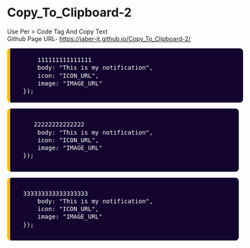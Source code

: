 # Copy_To_Clipboard-2
Use Per > Code Tag And Copy Text </br>
Github Page URL- https://jaber-it.github.io/Copy_To_Clipboard-2/

<div class="K2_CBox">
		<pre class="prettyprint lang-scm highlight" style="position:relative;padding: 0px 10px 0px 30px; background:#13052e;display:block;direction:ltr;unicode-bidi:bidi-override;color:#fff;word-break:normal;border:none;border-left:7px solid #F9BC00;width:100%;background-color:#13052e;border-radius:8px"> <code style="font-size:14px;line-height: 1.3;white-space:pre-wrap">
    111111111111111
    body: "This is my notification",
    icon: "ICON_URL",
    image: "IMAGE_URL"
});
     </code></pre></div>
     
     
<div class="K2_CBox">
		<pre class="prettyprint lang-scm highlight" style="position:relative;padding: 10px 0px 10px 30px;background:#13052e;display:block;direction:ltr;unicode-bidi:bidi-override;color:#fff;word-break:normal;border:none;border-left:7px solid #F9BC00;width:100%;background-color:#13052e;border-radius:8px"><code style="font-size:14px;line-height: 1.3;white-space:pre-wrap">
   22222222222222
    body: "This is my notification",
    icon: "ICON_URL",
    image: "IMAGE_URL"
});
     </code></pre></div>
     
<div class="K2_CBox">
		<pre class="prettyprint lang-scm highlight" style="position:relative;padding: 10px 0px 10px 30px;background:#13052e;display:block;direction:ltr;unicode-bidi:bidi-override;color:#fff;word-break:normal;border:none;border-left:7px solid #F9BC00;width:100%;background-color:#13052e;border-radius:8px"> <code style="font-size:14px;line-height: 1.3;white-space:pre-wrap">
333333333333333333
    body: "This is my notification",
    icon: "ICON_URL",
    image: "IMAGE_URL"
});
 </code></pre></div>
<div class="lNotf" id="LefttNotif"></div>
